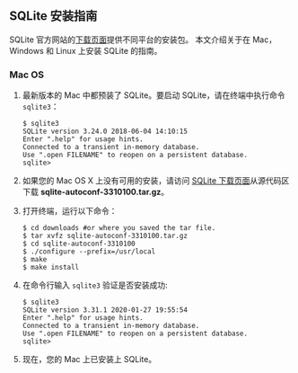 ## SQLite 安装指南
SQLite 官方网站的[下载页面](https://sqlite.org/download.html)提供不同平台的安装包。 本文介绍关于在 Mac，Windows 和 Linux 上安装 SQLite 的指南。
### Mac OS
1. 最新版本的 Mac 中都预装了 SQLite。要启动 SQLite，请在终端中执行命令 ``sqlite3``：

     ```
     $ sqlite3
     SQLite version 3.24.0 2018-06-04 14:10:15
     Enter ".help" for usage hints.
     Connected to a transient in-memory database.
     Use ".open FILENAME" to reopen on a persistent database.
     sqlite> 
     ```
1. 如果您的 Mac OS X 上没有可用的安装，请访问 [SQLite 下载页面](https://sqlite.org/download.html)从源代码区下载 **sqlite-autoconf-3310100.tar.gz**。
1. 打开终端，运行以下命令：
     ```
     $ cd downloads #or where you saved the tar file.
     $ tar xvfz sqlite-autoconf-3310100.tar.gz
     $ cd sqlite-autoconf-3310100
     $ ./configure --prefix=/usr/local
     $ make
     $ make install
     ```
     
1. 在命令行输入 ``sqlite3`` 验证是否安装成功:

     ```
     $ sqlite3
     SQLite version 3.31.1 2020-01-27 19:55:54
     Enter ".help" for usage hints.
     Connected to a transient in-memory database.
     Use ".open FILENAME" to reopen on a persistent database.
     sqlite> 
     ```
1. 现在，您的 Mac 上已安装上 SQLite。
